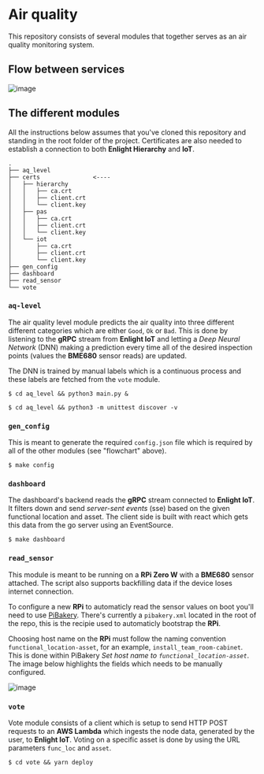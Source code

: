 # Air quality
This repository consists of several modules that together serves as an air quality monitoring system.

## Flow between services
![image](https://user-images.githubusercontent.com/16987380/43758634-0a058560-9a1d-11e8-8c8e-7110207c8e62.png)

## The different modules
All the instructions below assumes that you've cloned this repository and standing in the root folder of the project. Certificates are also needed to establish a connection to both **Enlight Hierarchy** and **IoT**.

```
.
├── aq_level
├── certs               <----
│   ├── hierarchy
│   │   ├── ca.crt
│   │   ├── client.crt
│   │   └── client.key
│   ├── pas
│   │   ├── ca.crt
│   │   ├── client.crt
│   │   └── client.key
│   └── iot
│       ├── ca.crt
│       ├── client.crt
│       └── client.key
├── gen_config
├── dashboard
├── read_sensor
└── vote
```
### `aq-level`
The air quality level module predicts the air quality into three different different categories which are either `Good`, `Ok` or `Bad`. This is done by listening to the **gRPC** stream from **Enlight IoT** and letting a *Deep Neural Network* (DNN) making a prediction every time all of the desired inspection points (values the **BME680** sensor reads) are updated.

The DNN is trained by manual labels which is a continuous process and these labels are fetched from the `vote` module.
```
$ cd aq_level && python3 main.py &
```
```
$ cd aq_level && python3 -m unittest discover -v
```

### `gen_config`
This is meant to generate the required `config.json` file which is required by all of the other modules (see "flowchart" above).
```
$ make config
```
### `dashboard`
The dashboard's backend reads the **gRPC** stream connected to **Enlight IoT**. It filters down and send *server-sent events* (sse) based on the given functional location and asset. The client side is built with react which gets this data from the go server using an EventSource.
```
$ make dashboard
```
### `read_sensor`
This module is meant to be running on a **RPi Zero W** with a **BME680** sensor attached. The script also supports backfilling data if the device loses internet connection.

To configure a new **RPi** to automaticly read the sensor values on boot you'll need to use [PiBakery](http://www.pibakery.org/). There's currently a `pibakery.xml` located in the root of the repo, this is the recipie used to automaticly bootstrap the **RPi**.

Choosing host name on the **RPi** must follow the naming convention `functional_location-asset`, for an example, `install_team_room-cabinet`. This is done within PiBakery *Set host name to `functional_location-asset`*. The image below highlights the fields which needs to be manually configured.

![image](https://user-images.githubusercontent.com/16987380/44470487-28507980-a62a-11e8-9573-64781f4e3c43.png)


### `vote`
Vote module consists of a client which is setup to send HTTP POST requests to an **AWS Lambda** which ingests the node data, generated by the user, to **Enlight IoT**. Voting on a specific asset is done by using the URL parameters `func_loc` and `asset`.
```
$ cd vote && yarn deploy
```
